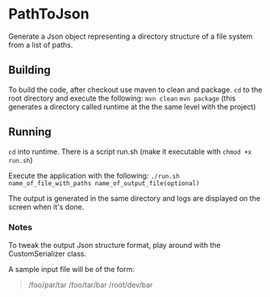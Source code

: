 # PathToJson
Generate a Json object representing a directory structure of a file system from a list of paths.

## Building
To build the code, after checkout use maven to clean and package. `cd` to the root directory and execute the following:
`mvn clean`
`mvn package` (this generates a directory called runtime at the the same level with the project)

## Running
`cd` into runtime. There is a script run.sh (make it executable with `chmod +x run.sh`)

Execute the application with the following:
`./run.sh name_of_file_with_paths name_of_output_file(optional)`

The output is generated in the same directory and logs are displayed on the screen when it's done.

### Notes
To tweak the output Json structure format, play around with the CustomSerializer class.

A sample input file will be of the form:
> /foo/par/tar
> /foo/tar/bar
> /root/dev/bar
